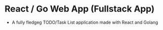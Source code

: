 # React / Go Web App (Fullstack App)

- A fully fledgeg TODO/Task List application made with React and Golang
